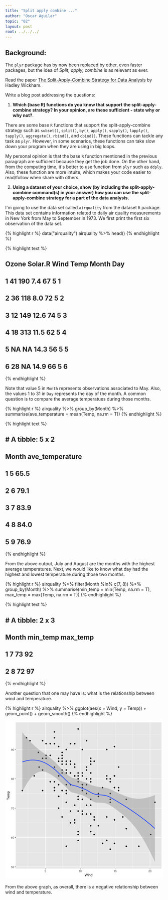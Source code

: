 ```yaml
---
title: "Split apply combine ..."
author: "Oscar Aguilar"
topic: "02"
layout: post
root: ../../../
---
```


## Background:

The `plyr` package has by now been replaced by other, even faster packages, but the idea of *Split, apply, combine* is as relevant as ever.

Read the paper [The Split-Apply-Combine Strategy for Data Analysis](https://www.jstatsoft.org/article/view/v040i01) by Hadley Wickham.


Write a blog post addressing the questions: 

1. **Which (base R) functions do you know that support the split-apply-combine strategy? In your opinion, are these sufficient - state why or why not?**. 

There are some base `R` functions that support the split-apply-combine strategy such as `subset()`, `split()`, `by()`, `apply()`, `sapply()`, `lapply()`, `tapply()`, `aggregate()`, `rbind()`, and `cbind()`. These functions can tackle any task  as `plyr`. However, in some scenarios, these functions can take slow down your program when they are using in big loops.

My personal opinion is that the base `R` function mentioned in the previous paragraph are sufficient because they get the job done. On the other hand, from the computing time, it's better to use function from `plyr` such as `ddply`. Also, these function are more intuite, which makes your code easier to read/follow when share with others. 



2. **Using a dataset of your choice, show (by including the split-apply-combine command(s) in your answer) how you can use the split-apply-combine strategy for a part of the data analysis.**



I'm going to use the data set called `airquality` from the dataset `R` package. This data set contains information related to daily air quality measurements in New York from May to September in 1973. We first print the first six observation of the data set.


{% highlight r %}
data("airquality")
airquality %>% head()
{% endhighlight %}



{% highlight text %}
##   Ozone Solar.R Wind Temp Month Day
## 1    41     190  7.4   67     5   1
## 2    36     118  8.0   72     5   2
## 3    12     149 12.6   74     5   3
## 4    18     313 11.5   62     5   4
## 5    NA      NA 14.3   56     5   5
## 6    28      NA 14.9   66     5   6
{% endhighlight %}

Note that value 5 in `Month` represents observations associated to May. Also, the values 1 to 31 in `Day` represents the day of the month. A common question is to compare the average temperatues during those months.  


{% highlight r %}
airquality %>% 
  group_by(Month) %>%
    summarise(ave_temperature = mean(Temp, na.rm = T))
{% endhighlight %}



{% highlight text %}
## # A tibble: 5 x 2
##   Month ave_temperature
##   <int>           <dbl>
## 1     5            65.5
## 2     6            79.1
## 3     7            83.9
## 4     8            84.0
## 5     9            76.9
{% endhighlight %}

From the above output, July and August are the months with the highest average temperatures. Next, we would like to know what day had the highest and lowest temperature during those two months. 


{% highlight r %}
airquality %>% 
  filter(Month %in% c(7, 8)) %>%
    group_by(Month) %>%
      summarise(min_temp = min(Temp, na.rm = T), 
                max_temp = max(Temp, na.rm = T))
{% endhighlight %}



{% highlight text %}
## # A tibble: 2 x 3
##   Month min_temp max_temp
##   <int>    <int>    <int>
## 1     7       73       92
## 2     8       72       97
{% endhighlight %}

Another question that one may have is: what is the relationship between wind and temperature. 


{% highlight r %}
airquality %>% ggplot(aes(x = Wind, y = Temp)) + geom_point() + geom_smooth()
{% endhighlight %}

![center](../figure/02/AguilarOscar/unnamed-chunk-21-1.png)

From the above graph, as overall, there is a negative relationship between wind and temperature.

